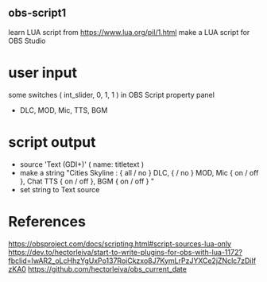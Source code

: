## obs-script1
learn LUA script from https://www.lua.org/pil/1.html
make a LUA script for OBS Studio
# user input
some switches ( int_slider, 0, 1, 1 ) in OBS Script property panel
- DLC, MOD, Mic, TTS, BGM
# script output
- source 'Text (GDI+)' ( name: titletext )
- make a string "Cities Skyline : { all / no } DLC, { / no } MOD, Mic { on / off }, Chat TTS { on / off }, BGM { on / off } "
- set string to Text source
# References
https://obsproject.com/docs/scripting.html#script-sources-lua-only
https://dev.to/hectorleiva/start-to-write-plugins-for-obs-with-lua-1172?fbclid=IwAR2_oLcHhzYgUxPo137RoiCkzxo8J7KymLrPzJYXCe2jZNclc7zDiIfzKA0
https://github.com/hectorleiva/obs_current_date
